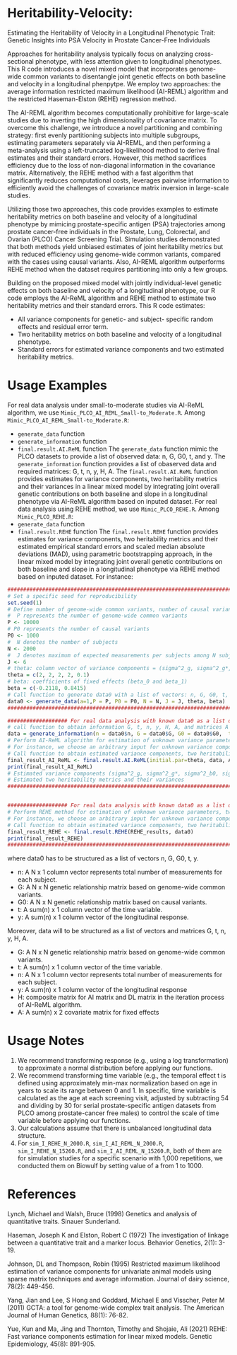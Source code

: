 # Heritability-Velocity: 
Estimating the Heritability of Velocity in a Longitudinal Phenotypic Trait: Genetic Insights into PSA Velocity in Prostate Cancer-Free Individuals

Approaches for heritability analysis typically focus on analyzing cross-sectional phenotype, with less attention given to longitudinal phenotypes. This R code introduces a novel mixed model that incorporates genome-wide common variants to disentangle joint genetic effects on both baseline and velocity in a longitudinal phenpytpe. We employ two approaches: the average information restricted maximum likelihood (AI-REML) algorithm and the restricted Haseman-Elston (REHE) regression method. 

The AI-REML algorithm becomes computationally prohibitive for large-scale studies due to inverting the high dimensionality of covariance matrix. 
To overcome this challenge, we introduce a novel partitioning and combining strategy: first evenly partitioning subjects into multiple subgroups, estimating parameters separately via AI-REML, and then performing a meta-analysis using a left-truncated log-likelihood method to derive final estimates and their standard errors. However, this method sacrifices efficiency due to the loss of non-diagonal information in the covariance matrix. Alternatively, the REHE method with a fast algorithm that significantly reduces computational costs, leverages pairwise information to efficiently avoid the challenges of covariance matrix inversion in large-scale studies.  

Utilizing those two approaches, this code provides examples to estimate heritability metrics on both baseline and velocity of a longitudinal phenotype by mimicing prostate-specific antigen (PSA) trajectories among prostate cancer-free individuals in the Prostate, Lung, Colorectal, and Ovarian (PLCO) Cancer Screening Trial.  Simulation studies demonstrated that both methods yield unbiased estimates of joint heritability metrics but with reduced efficiency using genome-wide common variants, compared with the cases using causal variants. Also, AI-REML algorithm outperforms REHE method when the dataset requires partitioning into only a few groups. 

Building on the proposed mixed model with jointly individual-level genetic effects on both baseline and velocity of a longitudinal phenotype, our R code employs the AI-ReML algorithm and REHE method to estimate two heritability metrics and their standard errors. This R code estimates:
- All variance components for genetic- and subject- specific random effects and residual error term.  
- Two heritability metrics on both baseline and velocity of a longitudinal phenotype.
- Standard errors for estimated variance components and two estimated heritability metrics. 


# Usage Examples
For real data analysis under small-to-moderate studies via AI-ReML algorithm,  we use `Mimic_PLCO_AI_REML_Small-to_Moderate.R`. Among `Mimic_PLCO_AI_REML_Small-to_Moderate.R`: 
- `generate_data` function
- `generate_information` function
- `final.result.AI.ReML` function
The `generate_data` function mimic the PLCO datasets to provide a list of observed data: n, G, G0, t, and y.
The `generate_information` function provides a list of obaserved data and required matrices: G, t, n, y, H, A. 
The `final.result.AI.ReML` function provides estimates for variance components, two heritability metrics and their variances in a linear mixed model by integrating joint overall genetic contributions on both baseline and slope in a longitudinal phenotype via AI-ReML algorithm based on inputed dataset.
For real data analysis using REHE method, we use `Mimic_PLCO_REHE.R`. Among `Mimic_PLCO_REHE.R`:
- `generate_data` function
- `final.result.REHE` function
The `final.result.REHE` function provides estimates for variance components, two heritability metrics and their estimated empirical standard errors and scaled median absolute deviations (MAD), using parametric bootstrapping approach,  in the linear mixed model by integrating joint overall genetic contributions on both baseline and slope in a longitudinal phenotype via REHE method based on inputed dataset.
For instance: 
```r
###################################################################################################################
# Set a specific seed for reproducibility
set.seed(1)
# Define number of genome-wide common variants, number of causal variants, sample size etc.
#  P represents the number of genome-wide common variants
P <- 10000
# P0 represents the number of causal variants
P0 <- 1000
#  N denotes the number of subjects
N <- 2000
#  J denotes maximum of expected measurements per subjects among N subjects
J <- 6
# theta: column vector of variance components = (sigma^2_g, sigma^2_g*, sigma^2_b0, sigma^2_b1, sigma^2_e)
theta = c(2, 2, 2, 2, 0.1)
# beta: coefficients of fixed effects (beta_0 and beta_1)
beta = c(-0.2118, 0.8415)
# Call function to generate data0 with a list of vectors: n, G, G0, t, y.
data0 <- generate_data(a=1,P = P, P0 = P0, N = N, J = J, theta, beta)
####################################################################################################################

################### For real data analysis with known data0 as a list of column vectors n, G, G0, t, y using AI-REML algorithm under small-to-moderate studies##################
# call function to obtain information G, t, n, y, H, A, and matrices A and H based on known n, G, t, y
data = generate_information(n = data0$n, G = data0$G, G0 = data0$G0,  t= data0$t, y=data0$y)
# Perform AI-ReML algorithm for estimation of unknown variance parameters, two heritability metrics and their variances
# For instance, we choose an arbitrary input for unknown variance components for AI-ReML algorithm. For instance, innitial.par = theta
# Call function to obtain estimated variance components, two heritability metrics and their variances. 
final_result_AI_ReML <- final.result.AI.ReML(initial.par=theta, data, AI_ReML, f_V, AI_DL)
print(final_result_AI_ReML)
# Estimated variance components (sigma^2_g, sigma^2_g*, sigma^2_b0, sigma^2_b1, sigma^2_e) and their variances
# Estimated two heritability metrics and their variances
####################################################################################################################


################### For real data analysis with known data0 as a list of column vectors n, G, G0, t, y using REHE method ##################
# Perform REHE method for estimation of unknown variance parameters, two heritability metrics and their standard errors, including empirical standard errors and scaled MAD.
# For instance, we choose an arbitrary input for unknown variance components for AI-ReML algorithm. For instance, innitial.par = theta
# Call function to obtain estimated variance components, two heritability metrics and their variances.
final_result_REHE <- final.result.REHE(REHE_results, data0)
print(final_result_REHE)
####################################################################################################################


```
where data0 has to be structured as a list of vectors n, G, G0, t, y. 
- n: A N x 1 column vector represents total number of measurements for each subject. 
- G: A N x N genetic relationship matrix based on genome-wide common variants.
- G0: A N x N genetic relationship matrix based on causal variants.
- t: A sum(n) x 1 column vector of the time variable.
- y: A sum(n) x 1 column vector of the longitudinal response.

Moreover, data will to be structured as a list of vectors and matrices G, t, n, y, H, A. 
- G: A N x N genetic relationship matrix based on genome-wide common variants.
- t: A sum(n) x 1 column vector of the time variable.
- n: A N x 1 column vector represents total number of measurements for each subject.
- y: A sum(n) x 1 column vector of the longitudinal response
- H: composite matrix for AI matrix and DL matrix in the iteration process of AI-ReML algorithm.
- A: A sum(n) x 2 covariate matrix for fixed effects

# Usage Notes
1. We recommend transforming response (e.g., using a log transformation) to approximate a normal distribution before applying our functions.
2. We recommend transforming time variable (e.g., the temporal effect t is defined using approximately min-max normalization based on age in years to
scale its range between 0 and 1. In specific, time variable is calculated as the age at each screening visit, adjusted by subtracting
54 and dividing by 30 for serial prostate-specific antigen datasets from PLCO among prostate-cancer free males) to control the scale of time variable before applying our functions. 
3. Our calculations assume that there is unbalanced longitudinal data structure.
4. For `sim_I_REHE_N_2000.R`, `sim_I_AI_REML_N_2000.R`, `sim_I_REHE_N_15260.R`, and `sim_I_AI_REML_N_15260.R`, both of them are for simulation studies for a specific scenario with 1,000 repetitions, we conducted them on Biowulf by setting value of a from 1 to 1000.  
   
# References
Lynch, Michael and Walsh, Bruce (1998) Genetics and analysis of quantitative traits. Sinauer Sunderland. 

Haseman, Joseph K and Elston, Robert C (1972) The investigation of linkage between a quantitative trait and a marker locus. Behavior Genetics, 2(1): 3-19. 

Johnson, DL and Thompson, Robin (1995) Restricted maximum likelihood estimation of variance components for univariate animal models using sparse matrix techniques and average information.  Journal of dairy science, 78(2): 449-456.

Yang, Jian and Lee, S Hong and Goddard, Michael E and Visscher, Peter M (2011) GCTA: a tool for genome-wide complex trait analysis. The American Journal of Human Genetics, 88(1): 76-82.

Yue, Kun and Ma, Jing and Thornton, Timothy and Shojaie, Ali (2021) REHE: Fast variance components estimation for linear mixed models. Genetic Epidemiology, 45(8): 891-905.
